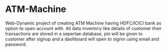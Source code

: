 # ATM-Machine
Web-Dynamic project of creating ATM Machine having HDFC/ICICI bank as option to open account with. All data inventory like details of customer their transactions are stored in a sepertae database, pin will be given to customer after signup and a dashboard will open to signin using email and password.
